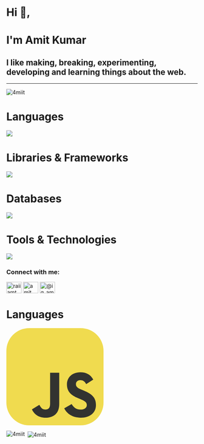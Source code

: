 <h1 align="left">Hi 👋,</h1>
<h1>I'm Amit Kumar</h1>
  
<h2>I like making, breaking, experimenting, developing and learning things about the web.</h2>


---------------------------------------------------------------------------------------------------------------------------------------------------------------------------------------------------------------------


<p align="left"> <img src="https://komarev.com/ghpvc/?username=4miit&label=Profile%20views&color=0e75b6&style=flat" alt="4miit" /> </p>

# Languages
<p align="left">
  <a href="https://skillicons.dev">
    <img src="https://skillicons.dev/icons?i=javascript,typescript" />
  </a>
</p>

# Libraries & Frameworks 
<p align="left">
  <a href="https://skillicons.dev">
    <img src="https://skillicons.dev/icons?i=tailwind,bootstrap,react,express,next" />
  </a>
</p>

# Databases
<p align="left">
  <a href="https://skillicons.dev">
    <img src="https://skillicons.dev/icons?i=mysql,mongodb" />
  </a>
</p>

# Tools & Technologies
<p align="left">
  <a href="https://skillicons.dev">
    <img src="https://skillicons.dev/icons?i=nodejs,git,docker,vercel,aws" />
  </a>
</p>




<h3 align="left">Connect with me:</h3>
<p align="left">
<a href="https://twitter.com/raiiamt" target="blank"><img align="center" src="https://raw.githubusercontent.com/rahuldkjain/github-profile-readme-generator/master/src/images/icons/Social/twitter.svg" alt="raiiamt" height="30" width="40" /></a>
<a href="https://linkedin.com/in/amit kumar" target="blank"><img align="center" src="https://raw.githubusercontent.com/rahuldkjain/github-profile-readme-generator/master/src/images/icons/Social/linked-in-alt.svg" alt="amit kumar" height="30" width="40" /></a>
<a href="https://instagram.com/@ig_amitrai" target="blank"><img align="center" src="https://raw.githubusercontent.com/rahuldkjain/github-profile-readme-generator/master/src/images/icons/Social/instagram.svg" alt="@ig_amitrai" height="30" width="40" /></a>
</p>

#  Languages

<svg width="256" height="256" viewBox="0 0 256 256" fill="none" xmlns="http://www.w3.org/2000/svg">
<rect width="256" height="256" rx="60" fill="#F0DB4F"/>
<path d="M67.3117 213.932L86.9027 202.076C90.6821 208.777 94.1202 214.447 102.367 214.447C110.272 214.447 115.256 211.355 115.256 199.327V117.529H139.314V199.667C139.314 224.584 124.708 235.926 103.398 235.926C84.1533 235.926 72.9819 225.959 67.3113 213.93" fill="#323330"/>
<path d="M152.381 211.354L171.969 200.013C177.126 208.434 183.828 214.62 195.684 214.62C205.653 214.62 212.009 209.636 212.009 202.762C212.009 194.514 205.479 191.592 194.481 186.782L188.468 184.203C171.111 176.815 159.597 167.535 159.597 147.945C159.597 129.901 173.345 116.153 194.826 116.153C210.12 116.153 221.118 121.481 229.022 135.4L210.291 147.429C206.166 140.04 201.7 137.119 194.826 137.119C187.78 137.119 183.312 141.587 183.312 147.429C183.312 154.646 187.78 157.568 198.09 162.037L204.104 164.614C224.553 173.379 236.067 182.313 236.067 202.418C236.067 224.072 219.055 235.928 196.2 235.928C173.861 235.928 159.426 225.274 152.381 211.354" fill="#323330"/>
</svg>

<p><img align="left" src="https://github-readme-stats.vercel.app/api/top-langs?username=4miit&show_icons=true&locale=en&layout=compact" alt="4miit" /></p>

<p>&nbsp;<img align="center" src="https://github-readme-stats.vercel.app/api?username=4miit&show_icons=true&locale=en" alt="4miit" /></p>



